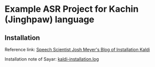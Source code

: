 # Example ASR Project for Kachin (Jinghpaw) language

## Installation

Reference link: [Speech Scientist Josh Meyer's Blog of Installation Kaldi](http://jrmeyer.github.io/asr/2016/01/26/Installing-Kaldi.html)  

Installation note of Sayar: [kaldi-installation.log](https://github.com/ye-kyaw-thu/NLP-Class/blob/master/asr-prj/kachin-asr/kaldi-installation.log)  


